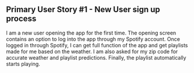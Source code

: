 ## Primary User Story #1 - New User sign up process

I am a new user opening the app for the first time. The opening screen contains an option to log into the app through my Spotify account. Once logged in through Spotify, I can get full function of the app and get playlists made for me based on the weather. I am also asked for my zip code for accurate weather and playlist predictions.  Finally, the playlist automatically starts playing.

